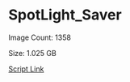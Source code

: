 # SpotLight_Saver

Image Count: 1358

Size: 1.025 GB

[Script Link](https://github.com/liuyal/Archive/blob/master/Python/Utilities/Miscellaneous/spotlight_saver.py)